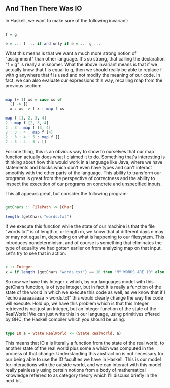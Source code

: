 ## And Then There Was IO

In Haskell, we want to make sure of the following invariant:

```Haskell

f = g

e = ... f ... if and only if e = ... g ... 

```

What this means is that we want a much more strong notion of "assignment" than
other language. It's so strong, that calling the declaration "f = g" is really 
a misnomer. What the above invariant means is that if we actually know that f
is equal to g, then we should really be able to replace f with g anywhere that f
is used and not modify the meaning of our code. In fact, we can also evaluate
our expressions this way, recalling map from the previous section:

```Haskell

map (+ 1) xs = case xs of
  [] -> []
  x : xs -> f x : map f xs

map f [1, 2, 3, 4] 
2 : map f [2, 3, 4] 
2 : 3 : map f [3, 4] 
2 : 3 : 4 : map f [4] 
2 : 3 : 4 : 5 : map f []
2 : 3 : 4 : 5 : []

```

For one thing, this is an obvious way to show to ourselves that our map function actually
does what I claimed it to do. Something that's interesting is thinking about how this would
work in a language like Java, where we have statements and blocks which don't even have types
and can't interact smoothly with the other parts of the language. This ability to transform
our programs is great from the perspective of correctness and the ability to inspect the execution
of our programs on concrete and unspecified inputs.

This all appears great, but consider the following program:

```Haskell

getChars :: FilePath -> [Char]

length (getChars "words.txt")

```

If we execute this function while the state of our machine is that the file "words.txt" is of
length n, or length m, we know that at different days n may or may not equal m, depending on what
is happening to our filesystem. This introduces nondeterminism, and of course is something that
eliminates the type of equality we had gotten earlier on from analyzing map on that input. Let's
try to see that in action:


```Haskell

x :: Integer
x = if length (getChars "words.txt") == 10 then "MY WORDS ARE 10" else "my words are different"

```

So now we have this Integer x which, by our languages model with this getChars function, is of
type Integer, but in fact it is really a function of the state of the world in which we execute
this code as well, as we know that if I "echo aaaaaaaaaa > words.txt" this would clearly change the
way the code will execute. Hold up, we have this problem which is that this Integer retrieved is
not just an Integer, but an Integer function of the state of the RealWorld! We can just write this
in our language, using primitives offered by GHC, the Haskell compiler which you should be using.

```Haskell

type IO a = State RealWorld -> (State RealWorld, a)

```

This means that IO a is literally a function from the state of the real world, to another state
of the real world plus some a which was computed in the process of that change. Understanding this
abstraction is not necessary for our being able to use the IO faculties we have in Haskell. This is 
our model for interactions with the outside world, and we can interact with this model really 
painlessly using certain notions from a body of mathematical knowledge referred to as category theory which I'll discuss briefly in the next bit.
